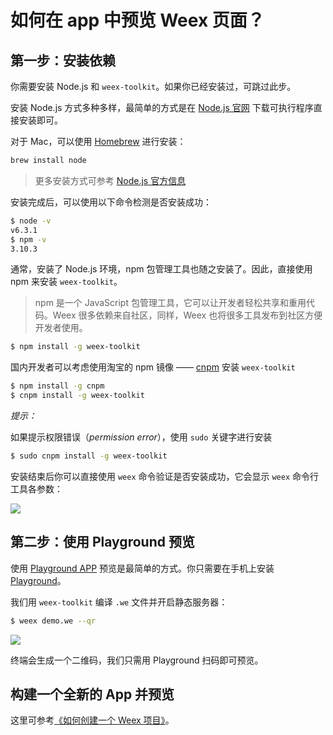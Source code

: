 # 如何在 app 中预览 Weex 页面？

## 第一步：安装依赖

你需要安装 Node.js 和 `weex-toolkit`。如果你已经安装过，可跳过此步。

安装 Node.js 方式多种多样，最简单的方式是在 [Node.js 官网](https://nodejs.org/en/) 下载可执行程序直接安装即可。

对于 Mac，可以使用 [Homebrew](http://brew.sh/) 进行安装：

```bash
brew install node
```

> 更多安装方式可参考 [Node.js 官方信息](https://nodejs.org/en/download/)

安装完成后，可以使用以下命令检测是否安装成功：

```bash
$ node -v
v6.3.1
$ npm -v
3.10.3
```

通常，安装了 Node.js 环境，npm 包管理工具也随之安装了。因此，直接使用 npm 来安装 `weex-toolkit`。

> npm 是一个 JavaScript 包管理工具，它可以让开发者轻松共享和重用代码。Weex 很多依赖来自社区，同样，Weex 也将很多工具发布到社区方便开发者使用。

```bash
$ npm install -g weex-toolkit    
```	  

国内开发者可以考虑使用淘宝的 npm 镜像 —— [cnpm](https://npm.taobao.org/) 安装 `weex-toolkit`

```bash
$ npm install -g cnpm
$ cnpm install -g weex-toolkit
```

*提示：*

如果提示权限错误（*permission error*），使用 `sudo` 关键字进行安装

```bash
$ sudo cnpm install -g weex-toolkit
```

安装结束后你可以直接使用 `weex` 命令验证是否安装成功，它会显示 `weex` 命令行工具各参数：

![](https://img.alicdn.com/tps/TB1kHFrOFXXXXaYXXXXXXXXXXXX-615-308.jpg)

## 第二步：使用 Playground 预览

使用 [Playground APP](https://alibaba.github.io/weex/download.html) 预览是最简单的方式。你只需要在手机上安装 [Playground](https://alibaba.github.io/weex/download.html)。

我们用 `weex-toolkit` 编译 `.we` 文件并开启静态服务器：

```bash
$ weex demo.we --qr
```

![](https://img.alicdn.com/tps/TB1a4OaLpXXXXbAaFXXXXXXXXXX-782-649.jpg)

终端会生成一个二维码，我们只需用 Playground 扫码即可预览。

## 构建一个全新的 App 并预览

这里可参考[《如何创建一个 Weex 项目》](./create-a-weex-project.html)。
